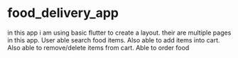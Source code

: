 # food_delivery_app
in this app i am using basic flutter to create a layout.
their are multiple pages in this app.
User able search food items.
Also able to add items into cart.
Also able to remove/delete items from cart.
Able to order food

